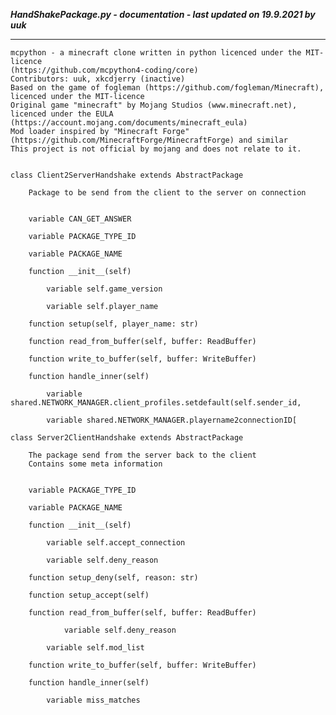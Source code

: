 ***HandShakePackage.py - documentation - last updated on 19.9.2021 by uuk***
___

    mcpython - a minecraft clone written in python licenced under the MIT-licence 
    (https://github.com/mcpython4-coding/core)
    Contributors: uuk, xkcdjerry (inactive)
    Based on the game of fogleman (https://github.com/fogleman/Minecraft), licenced under the MIT-licence
    Original game "minecraft" by Mojang Studios (www.minecraft.net), licenced under the EULA
    (https://account.mojang.com/documents/minecraft_eula)
    Mod loader inspired by "Minecraft Forge" (https://github.com/MinecraftForge/MinecraftForge) and similar
    This project is not official by mojang and does not relate to it.


    class Client2ServerHandshake extends AbstractPackage
        
        Package to be send from the client to the server on connection


        variable CAN_GET_ANSWER

        variable PACKAGE_TYPE_ID

        variable PACKAGE_NAME

        function __init__(self)

            variable self.game_version

            variable self.player_name

        function setup(self, player_name: str)

        function read_from_buffer(self, buffer: ReadBuffer)

        function write_to_buffer(self, buffer: WriteBuffer)

        function handle_inner(self)

            variable shared.NETWORK_MANAGER.client_profiles.setdefault(self.sender_id,

            variable shared.NETWORK_MANAGER.playername2connectionID[

    class Server2ClientHandshake extends AbstractPackage
        
        The package send from the server back to the client
        Contains some meta information


        variable PACKAGE_TYPE_ID

        variable PACKAGE_NAME

        function __init__(self)

            variable self.accept_connection

            variable self.deny_reason

        function setup_deny(self, reason: str)

        function setup_accept(self)

        function read_from_buffer(self, buffer: ReadBuffer)

                variable self.deny_reason

            variable self.mod_list

        function write_to_buffer(self, buffer: WriteBuffer)

        function handle_inner(self)

            variable miss_matches